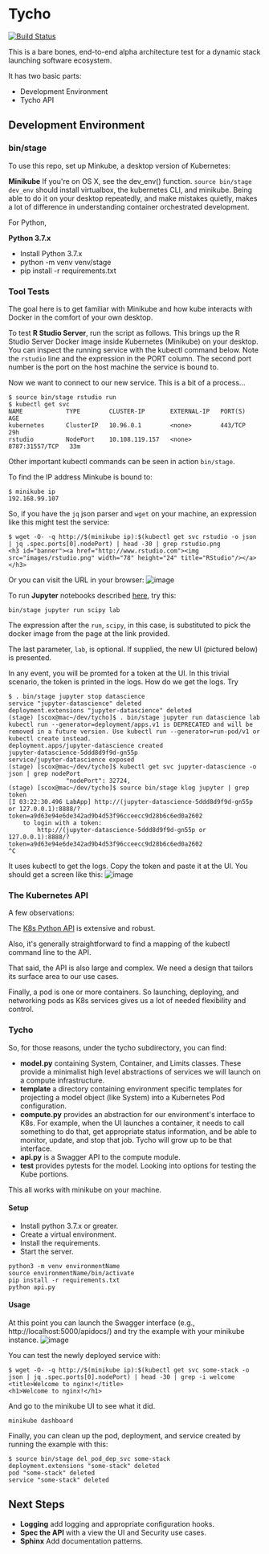 # Tycho

[![Build Status](https://travis-ci.org/stevencox/tycho.svg?branch=master)](https://travis-ci.org/stevencox/tycho)

This is a bare bones, end-to-end alpha architecture test for a dynamic stack launching software ecosystem.

It has two basic parts:
* Development Environment
* Tycho API

## Development Environment

### bin/stage

To use this repo, set up Minkube, a desktop version of Kubernetes:

**Minikube** If you're on OS X, see the dev_env() function. `source bin/stage dev_env` should install virtualbox, the kubernetes CLI, and minikube. Being able to do it on your desktop repeatedly, and make mistakes quietly, makes a lot of difference in understanding container orchestrated development.

For Python, 

**Python 3.7.x** 
* Install Python 3.7.x
* python -m venv venv/stage
* pip install -r requirements.txt

### Tool Tests

The goal here is to get familiar with Minikube and how kube interacts with Docker in the comfort of your own desktop.

To test **R Studio Server**, run the script as follows. This brings up the R Studio Server Docker image inside Kubernetes (Minikube) on your desktop. You can inspect the running service with the kubectl command below. Note the `rstudio` line and the expression in the PORT column. The second port number is the port on the host machine the service is bound to.

Now we want to connect to our new service. This is a bit of a process...
```
$ source bin/stage rstudio run
$ kubectl get svc
NAME            TYPE        CLUSTER-IP       EXTERNAL-IP   PORT(S)          AGE
kubernetes      ClusterIP   10.96.0.1        <none>        443/TCP          29h
rstudio         NodePort    10.108.119.157   <none>        8787:31557/TCP   33m
```
Other important kubectl commands can be seen in action `bin/stage`.

To find the IP address Minkube is bound to:
```
$ minikube ip
192.168.99.107
```
So, if you have the `jq` json parser and `wget` on your machine, an expression like this might test the service:
```
$ wget -O- -q http://$(minikube ip):$(kubectl get svc rstudio -o json | jq .spec.ports[0].nodePort) | head -30 | grep rstudio.png
<h3 id="banner"><a href="http://www.rstudio.com"><img src="images/rstudio.png" width="78" height="24" title="RStudio"/></a></h3>
```
Or you can visit the URL in your browser:
![image](https://user-images.githubusercontent.com/306971/53312042-6badce00-3881-11e9-87a9-bb9f19d07893.png)


To run **Jupyter** notebooks described [here](https://jupyter-docker-stacks.readthedocs.io/en/latest/using/selecting.html#core-stacks), try this:
```
bin/stage jupyter run scipy lab
```
The expression after the `run`, `scipy`, in this case, is substituted to pick the docker image from the page at the link provided.

The last parameter, `lab`, is optional. If supplied, the new UI (pictured below) is presented.

In any event, you will be promted for a token at the UI. In this trivial scenario, the token is printed in the logs. How do we get the logs. Try
```
$ . bin/stage jupyter stop datascience
service "jupyter-datascience" deleted
deployment.extensions "jupyter-datascience" deleted
(stage) [scox@mac~/dev/tycho]$ . bin/stage jupyter run datascience lab
kubectl run --generator=deployment/apps.v1 is DEPRECATED and will be removed in a future version. Use kubectl run --generator=run-pod/v1 or kubectl create instead.
deployment.apps/jupyter-datascience created
jupyter-datascience-5ddd8d9f9d-gn55p
service/jupyter-datascience exposed
(stage) [scox@mac~/dev/tycho]$ kubectl get svc jupyter-datascience -o json | grep nodePort
                "nodePort": 32724,
(stage) [scox@mac~/dev/tycho]$ source bin/stage klog jupyter | grep token
[I 03:22:30.496 LabApp] http://(jupyter-datascience-5ddd8d9f9d-gn55p or 127.0.0.1):8888/?token=a9d63e94e6de342ad9b4d53f96cceecc9d28b6c6ed0a2602
    to login with a token:
        http://(jupyter-datascience-5ddd8d9f9d-gn55p or 127.0.0.1):8888/?token=a9d63e94e6de342ad9b4d53f96cceecc9d28b6c6ed0a2602
^C
```
It uses kubectl to get the logs. Copy the token and paste it at the UI. You should get a screen like this:
![image](https://user-images.githubusercontent.com/306971/53312402-e0353c80-3882-11e9-82a6-53d306174532.png)

### The Kubernetes API

A few observations:

The [K8s Python API](https://github.com/kubernetes-client/python) is extensive and robust.

Also, it's generally straightforward to find a mapping of the kubectl command line to the API.

That said, the API is also large and complex. We need a design that tailors its surface area to our use cases.

Finally, a pod is one or more containers. So launching, deploying, and networking pods as K8s services gives us a lot of needed flexibility and control.

### Tycho

So, for those reasons, under the tycho subdirectory, you can find:

* **model.py** containing System, Container, and Limits classes. These provide a minimalist high level abstractions of services we will launch on a compute infrastructure.
* **template** a directory containing environment specific templates for projecting a model object (like System) into a Kubernetes Pod configuration.
* **compute.py** provides an abstraction for our environment's interface to K8s. For example, when the UI launches a container, it needs to call something to do that, get appropriate status information, and be able to monitor, update, and stop that job. Tycho will grow up to be that interface.
* **api.py** is a Swagger API to the compute module.
* **test** provides pytests for the model. Looking into options for testing the Kube portions.

This all works with minikube on your machine.

#### Setup

* Install python 3.7.x or greater.
* Create a virtual environment.
* Install the requirements.
* Start the server.

```
python3 -m venv environmentName
source environmentName/bin/activate
pip install -r requirements.txt
python api.py
```

#### Usage


At this point you can launch the Swagger interface (e.g., http://localhost:5000/apidocs/) and try the example with your minikube instance.
![image](https://user-images.githubusercontent.com/306971/53313133-f1337d00-3885-11e9-8aea-83ab4a92807e.png)

You can test the newly deployed service with:
```
$ wget -O- -q http://$(minikube ip):$(kubectl get svc some-stack -o json | jq .spec.ports[0].nodePort) | head -30 | grep -i welcome
<title>Welcome to nginx!</title>
<h1>Welcome to nginx!</h1>
```
And go to the minikube UI to see what it did.
```
minikube dashboard
```
Finally, you can clean up the pod, deployment, and service created by running the example with this:
```
$ source bin/stage del_pod_dep_svc some-stack
deployment.extensions "some-stack" deleted
pod "some-stack" deleted
service "some-stack" deleted
```

## Next Steps

* **Logging** add logging and appropriate configuration hooks.
* **Spec the API** with a view the UI and Security use cases.
* **Sphinx** Add documentation patterns.



